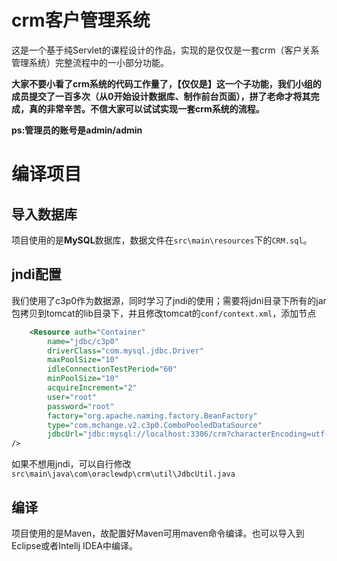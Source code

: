 # crm客户管理系统

这是一个基于纯Servlet的课程设计的作品，实现的是仅仅是一套crm（客户关系管理系统）完整流程中的一小部分功能。

**大家不要小看了crm系统的代码工作量了，【仅仅是】这一个子功能，我们小组的成员提交了一百多次（从0开始设计数据库、制作前台页面），拼了老命才将其完成，真的非常辛苦。不信大家可以试试实现一套crm系统的流程。**

**ps:管理员的账号是admin/admin**

# 编译项目

## 导入数据库

项目使用的是**MySQL**数据库，数据文件在`src\main\resources`下的`CRM.sql`。

## jndi配置  

我们使用了c3p0作为数据源，同时学习了jndi的使用；需要将jdni目录下所有的jar包拷贝到tomcat的lib目录下，并且修改tomcat的`conf/context.xml`，添加节点

```xml
	<Resource auth="Container" 
		name="jdbc/c3p0"
		driverClass="com.mysql.jdbc.Driver"
		maxPoolSize="10"
		idleConnectionTestPeriod="60"
		minPoolSize="10"
		acquireIncrement="2"
		user="root" 
		password="root" 
		factory="org.apache.naming.factory.BeanFactory"
		type="com.mchange.v2.c3p0.ComboPooledDataSource"
		jdbcUrl="jdbc:mysql://localhost:3306/crm?characterEncoding=utf-8" 
/>
```  

如果不想用jndi，可以自行修改`src\main\java\com\oraclewdp\crm\util\JdbcUtil.java`

## 编译  

项目使用的是Maven，故配置好Maven可用maven命令编译。也可以导入到Eclipse或者Intellj IDEA中编译。
